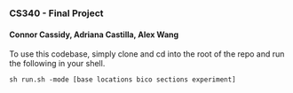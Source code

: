 ### CS340 - Final Project
#### Connor Cassidy, Adriana Castilla, Alex Wang

To use this codebase, simply clone and cd into the root of the repo and run the following in your shell.
```shell
sh run.sh -mode [base locations bico sections experiment] 
```
